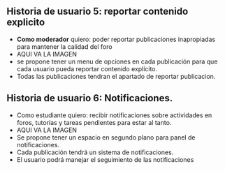 ## Historia de usuario 5: reportar contenido explicito 
- **Como moderador** quiero: poder reportar publicaciones inapropiadas para mantener la calidad del foro
- AQUI VA LA IMAGEN
- se propone tener un menu de opciones en cada publicación para que cada usuario pueda reportar contenido explícito.
- Todas las publicaciones tendran el apartado de reportar publicacion.
  



## Historia de usuario 6: Notificaciones.
- Como estudiante quiero: recibir notificaciones sobre actividades en foros, tutorías y tareas pendientes para estar al tanto.
 - AQUI VA LA IMAGEN
 - Se propone tener un espacio en segundo plano para panel de notificaciones.
 - Cada publicación tendrá un sistema de notificaciones.
 - El usuario podrá manejar el seguimiento de las notificaciones 
    

    

   

    

